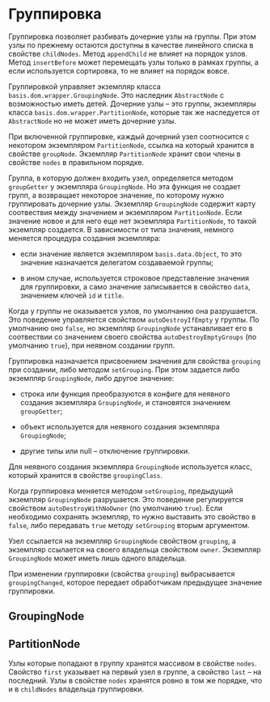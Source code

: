# Группировка

Группировка позволяет разбивать дочерние узлы на группы. При этом узлы по прежнему остаются доступны в качестве линейного списка в свойстве `childNodes`. Метод `appendChild` не влияет на порядок узлов. Метод `insertBefore` может перемещать узлы только в рамках группы, а если используется сортировка, то не влияет на порядок вовсе.

Группировкой управляет экземпляр класса `basis.dom.wrapper.GroupingNode`. Это наследник `AbstractNode` с возможностью иметь детей. Дочерние узлы – это группы, экземпляры класса `basis.dom.wrapper.PartitionNode`, которые так же наследуется от `AbstractNode` но не может иметь дочерние узлы.

При включенной группировке, каждый дочерний узел соотносится с некотором экземпляром `PartitionNode`, ссылка на который хранится в свойстве `groupNode`. Экземпляр `PartitionNode` хранит свои члены в свойстве `nodes` в правильном порядке.

Группа, в которую должен входить узел, определяется методом `groupGetter` у экземпляра `GroupingNode`. Но эта функция не создает групп, а возвращает некоторое значение, по которому нужно группировать дочерние узлы. Экземпляр `GroupingNode` содержит карту соотвествия между значением и экземпляром `PartitionNode`. Если значение новое и для него еще нет экземпляра `PartitionNode`, то такой экземпляр создается. В зависимости от типа значения, немного меняется процедура создания экземпляра:

  * если значение является экземпляром `basis.data.Object`, то это значение назначается делегатом создаваемой группы;

  * в ином случае, используется строковое представление значения для группировки, а само значение записывается в свойство `data`, значением ключей `id` и `title`.

Когда у группы не оказывается узлов, по умолчанию она разрушается. Это поведение управляется свойством `autoDestroyIfEmpty` у группы. По умолчанию оно `false`, но экземпляр `GroupingNode` устанавливает его в соотвествии со значением своего свойства `autoDestroyEmptyGroups` (по умолчанию `true`), при неявном создании групп.

Группировка назначается присвоением значения для свойства `grouping` при создании, либо методом `setGrouping`. При этом задается либо экземпляр `GroupingNode`, либо другое значение:

  * строка или функция преобразуются в конфиге для неявного создания экземпляра `GroupingNode`, и становятся значением `groupGetter`;

  * объект используется для неявного создания экземпляра `GroupingNode`;

  * другие типы или null – отключение группировки.

Для неявного создания экземпляра `GroupingNode` используется класс, который хранится в свойстве `groupingClass`.

Когда группировка меняется методом `setGrouping`, предыдущий экземпляр `GroupingNode` разрушается. Это поведение регулируется свойством `autoDestroyWithNoOwner` (по умолчанию `true`). Если необходимо сохранять экземпляр, то нужно выставить это свойство в `false`, либо передавать `true` методу `setGrouping` вторым аргументом.

Узел ссылается на экземпляр `GroupingNode` свойством `grouping`, а экземпляр ссылается на своего владельца свойством `owner`. Экземпляр `GroupingNode` может иметь лишь одного владельца.

При изменении группировки (свойства `grouping`) выбрасывается `groupingChanged`, которое передает обработчикам предыдущее значение группировки.

## GroupingNode

## PartitionNode

Узлы которые попадают в группу хранятся массивом в свойстве `nodes`. Свойство `first` указывает на первый узел в группе, а свойство `last` – на последний. Узлы в свойстве `nodes` хранятся ровно в том же порядке, что и в `childNodes` владельца группировки.
